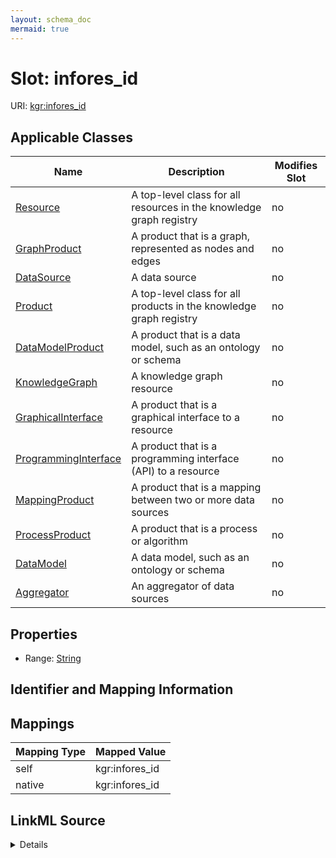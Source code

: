 ```yaml
---
layout: schema_doc
mermaid: true
---
```




# Slot: infores_id



URI: [kgr:infores_id](https://w3id.org/bridge2ai/data-sheets-schema/infores_id)



<!-- no inheritance hierarchy -->





## Applicable Classes

| Name | Description | Modifies Slot |
| --- | --- | --- |
| [Resource](Resource.html) | A top-level class for all resources in the knowledge graph registry |  no  |
| [GraphProduct](GraphProduct.html) | A product that is a graph, represented as nodes and edges |  no  |
| [DataSource](DataSource.html) | A data source |  no  |
| [Product](Product.html) | A top-level class for all products in the knowledge graph registry |  no  |
| [DataModelProduct](DataModelProduct.html) | A product that is a data model, such as an ontology or schema |  no  |
| [KnowledgeGraph](KnowledgeGraph.html) | A knowledge graph resource |  no  |
| [GraphicalInterface](GraphicalInterface.html) | A product that is a graphical interface to a resource |  no  |
| [ProgrammingInterface](ProgrammingInterface.html) | A product that is a programming interface (API) to a resource |  no  |
| [MappingProduct](MappingProduct.html) | A product that is a mapping between two or more data sources |  no  |
| [ProcessProduct](ProcessProduct.html) | A product that is a process or algorithm |  no  |
| [DataModel](DataModel.html) | A data model, such as an ontology or schema |  no  |
| [Aggregator](Aggregator.html) | An aggregator of data sources |  no  |







## Properties

* Range: [String](String.html)





## Identifier and Mapping Information








## Mappings

| Mapping Type | Mapped Value |
| ---  | ---  |
| self | kgr:infores_id |
| native | kgr:infores_id |




## LinkML Source

<details>
```yaml
name: infores_id
alias: infores_id
domain_of:
- Resource
- Product
range: string

```
</details>

